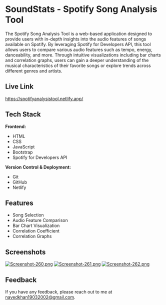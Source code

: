 # SoundStats - Spotify Song Analysis Tool

The Spotify Song Analysis Tool is a web-based application designed to provide users with in-depth insights into the audio features of songs available on Spotify. By leveraging Spotify for Developers API, this tool allows users to compare various audio features such as tempo, energy, danceability, and more. Through intuitive visualizations including bar charts and correlation graphs, users can gain a deeper understanding of the musical characteristics of their favorite songs or explore trends across different genres and artists.

## Live Link

https://spotifyanalysistool.netlify.app/

## Tech Stack

**Frontend:**

- HTML
- CSS
- JavaScript
- Bootstrap
- Spotify for Developers API

**Version Control & Deployment:**

- Git
- GitHub
- Netlify

## Features

- Song Selection
- Audio Feature Comparison
- Bar Chart Visualization
- Correlation Coefficient
- Correlation Graphs

## Screenshots

[![Screenshot-260.png](https://i.postimg.cc/cJCxLbCj/Screenshot-260.png)](https://postimg.cc/xkrDsgKy)
[![Screenshot-261.png](https://i.postimg.cc/mD70LYYJ/Screenshot-261.png)](https://postimg.cc/phX0kn1J)
[![Screenshot-262.png](https://i.postimg.cc/cH7bysZN/Screenshot-262.png)](https://postimg.cc/R6FRwxNP)

## Feedback

If you have any feedback, please reach out to me at navedkhan19032002@gmail.com.
